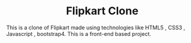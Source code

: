 <h1 align="center">Flipkart Clone</h1>

This is a clone of Flipkart made using technologies like HTML5 , CSS3 , Javascript , bootstrap4. This is a front-end based project.
